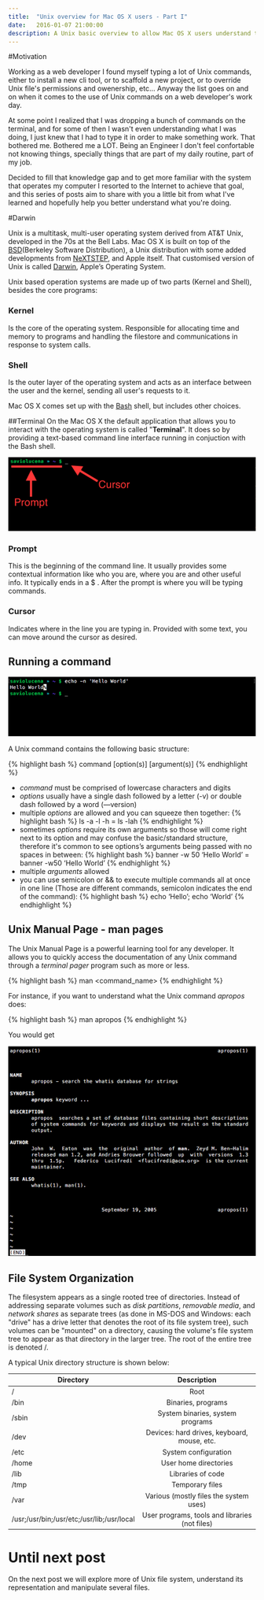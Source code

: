 ```yaml
---
title:  "Unix overview for Mac OS X users - Part I"
date:   2016-01-07 21:00:00
description: A Unix basic overview to allow Mac OS X users understand the powerfull operating system underneath Mac OS X
---
```


#Motivation

Working as a web developer I found myself typing a lot of Unix commands, either to install a new cli tool, or to scaffold a new project, or to override Unix file's permissions and owenership, etc... Anyway the list goes on and on when it comes to the use of Unix commands on a web developer's work day. 

At some point I realized that I was dropping a bunch of commands on the terminal, and for some of then I wasn't even understanding what I was doing, I just knew that I had to type it in order to make something work. That bothered me. Bothered me a LOT. Being an Engineer I don't feel confortable not knowing things, specially things that are part of my daily routine, part of my job.

Decided to fill that knowledge gap and to get more familiar with the system that operates my computer I resorted to the Internet to achieve that goal, and this series of posts aim to share with you a little bit from what I've learned and hopefully help you better understand what you're doing.

#Darwin

Unix is a multitask, multi-user operating system derived from AT&T Unix, developed in the 70s at the Bell Labs. Mac OS X is built on top of the [BSD](https://en.wikipedia.org/wiki/Berkeley_Software_Distribution)(Berkeley Software Distribution), a Unix distribution with some added developments from [NeXTSTEP](https://en.wikipedia.org/wiki/NeXTSTEP), and Apple itself. That customised version of Unix is called [Darwin](https://en.wikipedia.org/wiki/Darwin_(operating_system)), Apple’s Operating System.

Unix based operation systems are made up of two parts (Kernel and Shell), besides the core programs:

### Kernel
Is the core of the operating system. Responsible for allocating time and memory to programs and handling the filestore and communications in response to system calls.

### Shell
Is the outer layer of the operating system and acts as an interface between the user and the kernel, sending all user's requests to it.

Mac OS X comes set up with the [Bash](https://en.wikipedia.org/wiki/Bash_(Unix_shell)) shell, but includes other choices.

##Terminal
On the Mac OS X the default application that allows you to interact with the operating system is called "**Terminal**". It does so by providing a text-based command line interface running in conjuction with the Bash shell.

![Terminal screenshot](/assets/images/terminal.png)

### Prompt
This is the beginning of the command line. It usually provides some contextual information like who you are, where you are and other useful info. It typically ends in a $ . After the prompt is where you will be typing commands.

### Cursor
Indicates where in the line you are typing in. Provided with some text, you can move around the cursor as desired.

## Running a command
![Basic command](/assets/images/basic-command.png)

A Unix command contains the following basic structure:

{% highlight bash %}
command [option(s)] [argument(s)]
{% endhighlight %}

* *command* must be comprised of lowercase characters and digits
* *options* usually have a single dash followed by a letter (-v) or double dash followed by a word (—version)
* multiple *options* are allowed and you can squeeze then together:
{% highlight bash %}
ls -a  -l -h = ls -lah
{% endhighlight %}
* sometimes *options* require its own arguments so those will come right next to its option and may confuse the basic/standard structure, therefore it's common to see options’s arguments being passed with no spaces in between:
{% highlight bash %}
banner -w 50 ‘Hello World’ = banner -w50 ‘Hello World’
{% endhighlight %}
* multiple *arguments* allowed
* you can use semicolon or && to execute multiple commands all at once in one line (Those are different commands, semicolon indicates the end of the command):
{% highlight bash %}
echo ‘Hello’; echo ‘World’
{% endhighlight %}

## Unix Manual Page - man pages
The Unix Manual Page is a powerful learning tool for any developer. It allows you to quickly access the documentation of any Unix command through a *terminal pager* program such as more or less.

{% highlight bash %}
man <command_name>
{% endhighlight %}

For instance, if you want to understand what the Unix command *apropos* does:

{% highlight bash %}
man apropos
{% endhighlight %}

You would get

![Apropos](/assets/images/man-apropos.png)

## File System Organization

The filesystem appears as a single rooted tree of directories. Instead of addressing separate volumes such as *disk partitions*, *removable media*, and *network shares* as separate trees (as done in MS-DOS and Windows: each "drive" has a drive letter that denotes the root of its file system tree), such volumes can be "mounted" on a directory, causing the volume's file system tree to appear as that directory in the larger tree. The root of the entire tree is denoted /.

A typical Unix directory structure is shown below:

| Directory        														| Description           
| ------------------------------------------- |:---------------------------------------------:
| /      																			| Root
| /bin      																	| Binaries, programs      
| /sbin  																			| System binaries, system programs
| /dev  																			| Devices: hard drives, keyboard, mouse, etc.
| /etc  																			| System configuration
| /home  																			| User home directories
| /lib  																			| Libraries of code
| /tmp  																			| Temporary files
| /var  																			| Various (mostly files the system uses)
| /usr;/usr/bin;/usr/etc;/usr/lib;/usr/local  | User programs, tools and libraries (not files)

# Until next post

On the next post we will explore more of Unix file system, understand its representation and manipulate several files. 